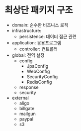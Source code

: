 # 최상단 패키지 구조

- domain: 순수한 비즈니스 로직
- infrastructure:
    - persistence: 데이터 접근 관련
- application: 응용프로그램
    - controller: 컨트롤러
- global: 전역 설정
    - config
        - JpaConfig
        - WebConfig
        - SecurityConfig
        - RedisConfig
    - response
    - security
- external
    - aligo
    - billgate
    - mailgun
    - paypal
    - s3